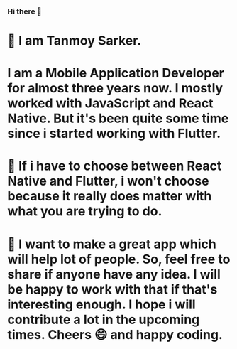 ### Hi there 👋



# 🌱 I am Tanmoy Sarker.

# I am a Mobile Application Developer for almost three years now. I mostly worked with JavaScript and React Native. But it's been quite some time since i started working with Flutter.

# 🤔 If i have to choose between React Native and Flutter, i won't choose because it really does matter with what you are trying to do.

# 🔭 I want to make a great app which will help lot of people. So, feel free to share if anyone have any idea. I will be happy to work with that if that's interesting enough. I hope i will contribute a lot in the upcoming times. Cheers 😄  and happy coding.


<!--
**tanmoysarker/tanmoysarker** is a ✨ _special_ ✨ repository because its `README.md` (this file) appears on your GitHub profile.
